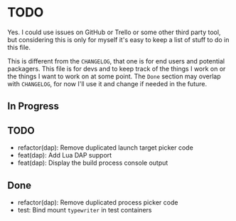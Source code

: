 # TODO

Yes. I could use issues on GitHub or Trello or some other third party tool, but
considering this is only for myself it's easy to keep a list of stuff to do in
this file.

This is different from the `CHANGELOG`, that one is for end users and potential
packagers. This file is for devs and to keep track of the things I work on or
the things I want to work on at some point. The `Done` section may overlap with
`CHANGELOG`, for now I'll use it and change if needed in the future.

## In Progress

## TODO

- refactor(dap): Remove duplicated launch target picker code
- feat(dap): Add Lua DAP support
- feat(dap): Display the build process console output

## Done

- refactor(dap): Remove duplicated process picker code
- test: Bind mount `typewriter` in test containers
